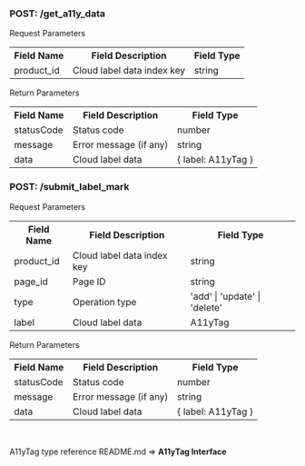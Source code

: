 ### **POST**: /get_a11y_data

Request Parameters

<table>
  <tr>
    <th>Field Name</th>
    <th>Field Description</th>
    <th>Field Type</th>
  </tr>
  <tr>
    <td>product_id</td>
    <td>Cloud label data index key</td>
    <td>string</td>
  </tr>
</table>
Return Parameters
<table>
  <tr>
    <th>Field Name</th>
    <th>Field Description</th>
    <th>Field Type</th>
  </tr>
  <tr>
    <td>statusCode</td>
    <td>Status code</td>
    <td>number</td>
  </tr>
  <tr>
    <td>message</td>
    <td>Error message (if any)</td>
    <td>string</td>
  </tr>
  <tr>
    <td>data</td>
    <td>Cloud label data</td>
    <td>{ label: A11yTag }</td>
  </tr>
</table>

### **POST**: /submit_label_mark

Request Parameters

<table>
  <tr>
    <th>Field Name</th>
    <th>Field Description</th>
    <th>Field Type</th>
  </tr>
  <tr>
    <td>product_id</td>
    <td>Cloud label data index key</td>
    <td>string</td>
  </tr>
  <tr>
    <td>page_id</td>
    <td>Page ID</td>
    <td>string</td>
  </tr>
  <tr>
    <td>type</td>
    <td>Operation type</td>
    <td>'add' | 'update' | 'delete'</td>
  </tr>
  <tr>
    <td>label</td>
    <td>Cloud label data</td>
    <td>A11yTag</td>
  </tr>
</table>
Return Parameters
<table>
  <tr>
    <th>Field Name</th>
    <th>Field Description</th>
    <th>Field Type</th>
  </tr>
  <tr>
    <td>statusCode</td>
    <td>Status code</td>
    <td>number</td>
  </tr>
  <tr>
    <td>message</td>
    <td>Error message (if any)</td>
    <td>string</td>
  </tr>
  <tr>
    <td>data</td>
    <td>Cloud label data</td>
    <td>{ label: A11yTag }</td>
  </tr>
</table>
<br/>

A11yTag type reference README.md => **A11yTag Interface**
